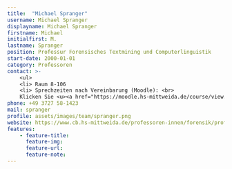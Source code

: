 ```yaml
---
title:  "Michael Spranger"
username: Michael Spranger
displayname: Michael Spranger
firstname: Michael
initialfirst: M.
lastname: Spranger
position: Professur Forensisches Textmining und Computerlinguistik 
start-date: 2000-01-01
category: Professoren
contact: >-
    <ul>
    <li> Raum 8-106
    <li> Sprechzeiten nach Vereinbarung (Moodle): <br>
    Klicken Sie <u><a href="https://moodle.hs-mittweida.de/course/view.php?id=974" target="_blank">hier</a></u> um jetzt einen Termin zu buchen.
phone: +49 3727 58-1423
mail: spranger
profile: assets/images/team/spranger.png
website: https://www.cb.hs-mittweida.de/professoren-innen/forensik/prof-spranger/
features:
    - feature-title: 
      feature-img: 
      feature-url: 
      feature-note: 
---
```

